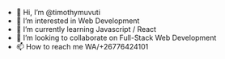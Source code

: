 - 👋 Hi, I’m @timothymuvuti
- 👀 I’m interested in Web Development
- 🌱 I’m currently learning Javascript / React
- 💞️ I’m looking to collaborate on Full-Stack Web Development
- 📫 How to reach me WA/+26776424101

<!---
timothymuvuti/timothymuvuti is a ✨ special ✨ repository because its `README.md` (this file) appears on your GitHub profile.
You can click the Preview link to take a look at your changes.
--->
